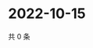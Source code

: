 # 2022-10-15

共 0 条

<!-- BEGIN WEIBO -->
<!-- 最后更新时间 Sat Oct 15 2022 21:38:48 GMT+0800 (China Standard Time) -->

<!-- END WEIBO -->
